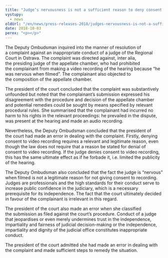 ```yaml
---
title: "Judge’s nervousness is not a sufficient reason to deny consent to video recording"
vystupy:
  - news
oldUrl: "/en/news/press-releases-2018/judges-nervousness-is-not-a-sufficient-reason-to-deny-consent-to-video-recording/"
date: 2018-10-03
perex: "<p></p>"
---
```


<!-- imported from the old website -->

<p>The Deputy Ombudsman inquired into the manner of resolution of a complaint against an inappropriate conduct of a judge of the Regional Court in Ostrava. The complaint was directed against, inter alia, the presiding judge of the appellate chamber, who had prohibited the complainant from making a video recording of the hearing because “he was nervous when filmed”. The complainant also objected to the composition of the appellate chamber. </p> <p>The president of the court concluded that the complaint was substantively unfounded but noted that the complainant’s submission expressed his disagreement with the procedure and decision of the appellate chamber and potential remedies could be sought by means specified by relevant procedural rules. She summarised that the complainant had incurred no harm to his rights in the relevant proceedings: he prevailed in the dispute, was present at the hearing and made an audio recording.</p> <p>Nevertheless, the Deputy Ombudsman concluded that the president of the court had made an error in dealing with the complaint. Firstly, denying consent to video recording requires a relevant and legitimate reason, even though the law does not require that a reason be stated for denial of consent to video recording. If the judge denies consent to video recording, this has the same ultimate effect as if he forbade it, i.e. limited the publicity of the hearing. </p> <p>The Deputy Ombudsman also concluded that the fact the judge is “nervous” when filmed is not a legitimate reason for not giving consent to recording. Judges are professionals and the high standards for their conduct serve to increase public confidence in the judiciary, which is a necessary prerequisite for its independence. The fact that the court ultimately decided in favour of the complainant is irrelevant in this regard.</p> <p>The president of the court also made an error when she classified the submission as filed against the court’s procedure. Conduct of a judge that jeopardises or even merely undermines trust in the independence, impartiality and fairness of judicial decision-making or the independence, impartiality and dignity of the judicial office constitutes inappropriate conduct.</p> The president of the court admitted she had made an error in dealing with the complaint and made sufficient steps to remedy the situation.
